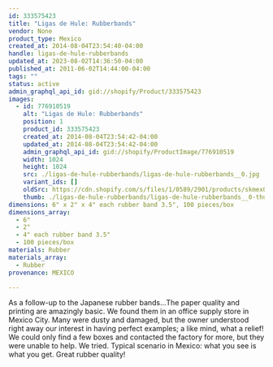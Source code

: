 ```yaml
---
id: 333575423
title: "Ligas de Hule: Rubberbands"
vendor: None
product_type: Mexico
created_at: 2014-08-04T23:54:40-04:00
handle: ligas-de-hule-rubberbands
updated_at: 2023-08-02T14:36:50-04:00
published_at: 2011-06-02T14:44:00-04:00
tags: ""
status: active
admin_graphql_api_id: gid://shopify/Product/333575423
images:
  - id: 776910519
    alt: "Ligas de Hule: Rubberbands"
    position: 1
    product_id: 333575423
    created_at: 2014-08-04T23:54:42-04:00
    updated_at: 2014-08-04T23:54:42-04:00
    admin_graphql_api_id: gid://shopify/ProductImage/776910519
    width: 1024
    height: 1024
    src: ./ligas-de-hule-rubberbands/ligas-de-hule-rubberbands__0.jpg
    variant_ids: []
    oldSrc: https://cdn.shopify.com/s/files/1/0589/2901/products/skmex0002.tif.jpeg?v=1407210882
    thumb: ./ligas-de-hule-rubberbands/ligas-de-hule-rubberbands__0-thumb.jpg
dimensions: 6" x 2" x 4" each rubber band 3.5", 100 pieces/box
dimensions_array:
  - 6"
  - 2"
  - 4" each rubber band 3.5"
  - 100 pieces/box
materials: Rubber
materials_array:
  - Rubber
provenance: MEXICO

---
```


As a follow-up to the Japanese rubber bands...The paper quality and printing are amazingly basic. We found them in an office supply store in Mexico City. Many were dusty and damaged, but the owner understood right away our interest in having perfect examples; a like mind, what a relief! We could only find a few boxes and contacted the factory for more, but they were unable to help. We tried. Typical scenario in Mexico: what you see is what you get. Great rubber quality!